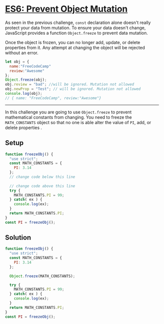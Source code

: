 # [ES6: Prevent Object Mutation](https://learn.freecodecamp.org/javascript-algorithms-and-data-structures/es6/prevent-object-mutation/)

As seen in the previous challenge, `const` declaration alone doesn't really protect your data from mutation. To ensure your data doesn't change, JavaScript provides a function `Object.freeze` to prevent data mutation.

Once the object is frozen, you can no longer add, update, or delete properties from it. Any attempt at changing the object will be rejected without an error.

```js
let obj = {
  name:"FreeCodeCamp"
  review:"Awesome"
};
Object.freeze(obj);
obj.review = "bad"; //will be ignored. Mutation not allowed
obj.newProp = "Test"; // will be ignored. Mutation not allowed
console.log(obj); 
// { name: "FreeCodeCamp", review:"Awesome"}
```

---

In this challenge you are going to use `Object.freeze` to prevent mathematical constants from changing. You need to freeze the `MATH_CONSTANTS` object so that no one is able alter the value of `PI`, add, or delete properties .

## Setup
```js
function freezeObj() {
  "use strict";
  const MATH_CONSTANTS = {
    PI: 3.14
  };
  // change code below this line
  
  // change code above this line
  try {
    MATH_CONSTANTS.PI = 99;
  } catch( ex ) {
    console.log(ex);
  }
  return MATH_CONSTANTS.PI;
}
const PI = freezeObj();
```

## Solution
```js
function freezeObj() {
  "use strict";
  const MATH_CONSTANTS = {
    PI: 3.14
  };
  
  Object.freeze(MATH_CONSTANTS);

  try {
    MATH_CONSTANTS.PI = 99;
  } catch( ex ) {
    console.log(ex);
  }
  return MATH_CONSTANTS.PI;
}
const PI = freezeObj();
```